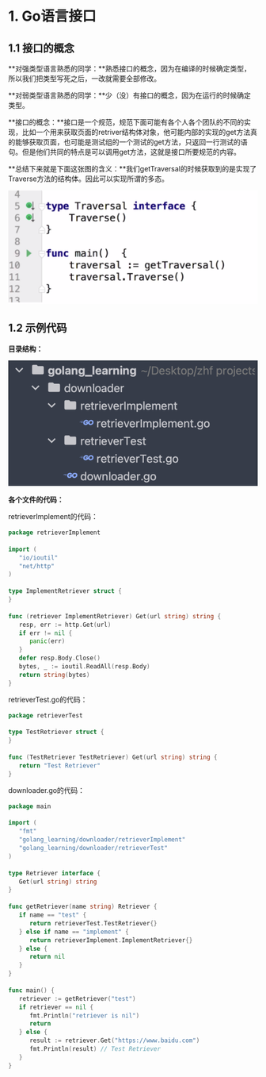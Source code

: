 # 1. Go语言接口



## 1.1 接口的概念

**对强类型语言熟悉的同学：**熟悉接口的概念，因为在编译的时候确定类型，所以我们把类型写死之后，一改就需要全部修改。

**对弱类型语言熟悉的同学：**少（没）有接口的概念，因为在运行的时候确定类型。

**接口的概念：**接口是一个规范，规范下面可能有各个人各个团队的不同的实现，比如一个用来获取页面的retriver结构体对象，他可能内部的实现的get方法真的能够获取页面，也可能是测试组的一个测试的get方法，只返回一行测试的语句。但是他们共同的特点是可以调用get方法，这就是接口所要规范的内容。

**总结下来就是下面这张图的含义：**我们getTraversal的时候获取到的是实现了Traverse方法的结构体。因此可以实现所谓的多态。

![image-20230113154718847](./pictures/image-20230113154718847.png)



## 1.2 示例代码

**目录结构：**

![image-20230113154152349](./pictures/image-20230113154152349.png)

**各个文件的代码：**

retrieverImplement的代码：

```go
package retrieverImplement

import (
   "io/ioutil"
   "net/http"
)

type ImplementRetriever struct {
}

func (retriever ImplementRetriever) Get(url string) string {
   resp, err := http.Get(url)
   if err != nil {
      panic(err)
   }
   defer resp.Body.Close()
   bytes, _ := ioutil.ReadAll(resp.Body)
   return string(bytes)
}
```

retrieverTest.go的代码：

```go
package retrieverTest

type TestRetriever struct {
}

func (TestRetriever TestRetriever) Get(url string) string {
   return "Test Retriever"
}
```

downloader.go的代码：

```go
package main

import (
   "fmt"
   "golang_learning/downloader/retrieverImplement"
   "golang_learning/downloader/retrieverTest"
)

type Retriever interface {
   Get(url string) string
}

func getRetriever(name string) Retriever {
   if name == "test" {
      return retrieverTest.TestRetriever{}
   } else if name == "implement" {
      return retrieverImplement.ImplementRetriever{}
   } else {
      return nil
   }
}

func main() {
   retriever := getRetriever("test")
   if retriever == nil {
      fmt.Println("retriever is nil")
      return
   } else {
      result := retriever.Get("https://www.baidu.com")
      fmt.Println(result) // Test Retriever
   }
}
```
